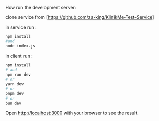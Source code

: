 How run the development server:

clone service from [https://github.com/za-king/KlinikMe-Test-Service]

in service run :

```bash
npm install
#and
node index.js
```

in client run :

```bash
npm install
# and
npm run dev
# or
yarn dev
# or
pnpm dev
# or
bun dev
```

Open [http://localhost:3000](http://localhost:3000) with your browser to see the result.
